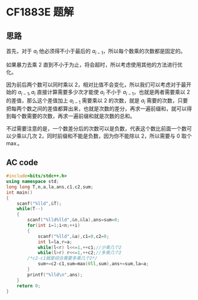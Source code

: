# CF1883E 题解

## 思路

首先，对于 $a_i$ 他必须得不小于最后的 $a_{i-1}$，所以每个数乘的次数都是固定的。

如果暴力去乘 $2$ 直到不小于为止，将会超时，所以考虑使用其他的方法进行优化。

因为前后两个数可以同时乘以 $2$，相对比值不会变化，所以我们可以考虑对于最开始的 $a_{i-1},a_i$ 直接计算需要多少次才能使 $a_i$ 不小于 $a_{i-1}$，也就是两者需要乘以 $2$ 的差值，那么这个差值加上 $a_{i-1}$ 需要乘以 $2$ 的次数，就是 $a_i$ 需要的次数，只要把每两个数之间的差值都算出来，也就是次数的差分，再求一遍前缀和，就可以得到每个数需要的次数，再求一遍前缀和就是次数的总和。

不过需要注意的是，一个数差分后的次数可以是负数，代表这个数比前面一个数可以少乘以几次 $2$，同时前缀和不能是负数，因为你不能除以 $2$，所以需要与 $0$ 取个 $\max$。

## AC code

```cpp
#include<bits/stdc++.h>
using namespace std;
long long T,n,a,la,ans,c1,c2,sum;
int main()
{
	scanf("%lld",&T);
	while(T--)
	{
		scanf("%lld%lld",&n,&la),ans=sum=0;
		for(int i=1;i<n;++i)
		{
			scanf("%lld",&a),c1=0,c2=0;
			int l=la,r=a;
			while(l<r) l<<=1,++c1;//少乘几个2
			while(l>r) r<<=1,++c2;//多乘几个2
        /*c2-c1就是综合需要多乘几个2*/
			sum+=c2-c1,sum=max(0ll,sum),ans+=sum,la=a;
		}
		printf("%lld\n",ans);
	}
	return 0;
}

```